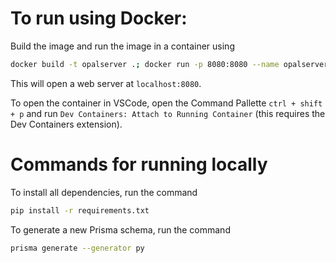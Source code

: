 # To run using Docker:

Build the image and run the image in a container using 
```bash
docker build -t opalserver .; docker run -p 8080:8080 --name opalserver opalserver
```
This will open a web server at `localhost:8080`.

To open the container in VSCode, open the Command Pallette `ctrl + shift + p` and run `Dev Containers: Attach to Running Container` (this requires the Dev Containers extension).

# Commands for running locally

To install all dependencies, run the command
```bash
pip install -r requirements.txt
```
To generate a new Prisma schema, run the command
```bash
prisma generate --generator py
```